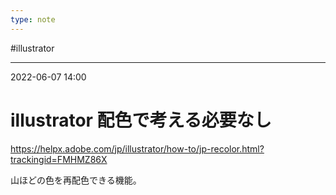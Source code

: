 ```yaml
---
type: note
---
```


#illustrator 

---
2022-06-07  14:00

# illustrator 配色で考える必要なし

https://helpx.adobe.com/jp/illustrator/how-to/jp-recolor.html?trackingid=FMHMZ86X

山ほどの色を再配色できる機能。

